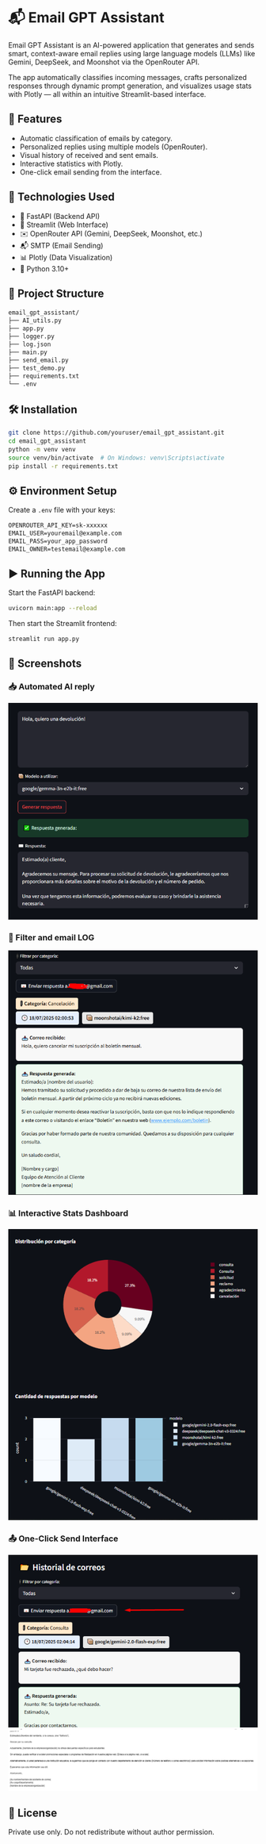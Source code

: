 
# 📬 Email GPT Assistant

Email GPT Assistant is an AI-powered application that generates and sends smart, context-aware email replies using large language models (LLMs) like Gemini, DeepSeek, and Moonshot via the OpenRouter API.

The app automatically classifies incoming messages, crafts personalized responses through dynamic prompt generation, and visualizes usage stats with Plotly — all within an intuitive Streamlit-based interface.

## 🧠 Features

- Automatic classification of emails by category.
- Personalized replies using multiple models (OpenRouter).
- Visual history of received and sent emails.
- Interactive statistics with Plotly.
- One-click email sending from the interface.

## 🚀 Technologies Used
- 🧠 FastAPI (Backend API)
- 🎨 Streamlit (Web Interface)
- ✉️ OpenRouter API (Gemini, DeepSeek, Moonshot, etc.)
- 📬 SMTP (Email Sending)
- 📊 Plotly (Data Visualization)
- 📝 Python 3.10+

## 📁 Project Structure

```
email_gpt_assistant/
├── AI_utils.py
├── app.py
├── logger.py
├── log.json
├── main.py
├── send_email.py
├── test_demo.py
├── requirements.txt
└── .env
```

## 🛠️ Installation

```bash
git clone https://github.com/youruser/email_gpt_assistant.git
cd email_gpt_assistant
python -m venv venv
source venv/bin/activate  # On Windows: venv\Scripts\activate
pip install -r requirements.txt
```

## ⚙️ Environment Setup

Create a `.env` file with your keys:

```env
OPENROUTER_API_KEY=sk-xxxxxx
EMAIL_USER=youremail@example.com
EMAIL_PASS=your_app_password
EMAIL_OWNER=testemail@example.com
```

## ▶️ Running the App

Start the FastAPI backend:

```bash
uvicorn main:app --reload
```

Then start the Streamlit frontend:

```bash
streamlit run app.py
```


## 📸 Screenshots

### 📥 Automated AI reply 
![Generated reply with AI models](screenshots/Modelo_Generando.png)

### 🤖 Filter and email LOG
![Filter and email Log](screenshots/FilterEmail_log.png)

### 📊 Interactive Stats Dashboard
![Statistics](screenshots/Graphs.png)

### 📤 One-Click Send Interface
![Send Email](screenshots/1ClickSend.png)
![Email Receipt](screenshots/EmailReceipt.png)



## 📂 License

Private use only. Do not redistribute without author permission.
